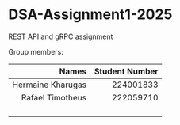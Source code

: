 # DSA-Assignment1-2025
REST API and gRPC assignment 

Group members:
 
| Names            | Student Number|
| ----------------:|--------------:|
| Hermaine Kharugas| 224001833     |
| Rafael Timotheus | 222059710     |
|                  |               |
|                  |               |
|                  |               |
|                  |               |
